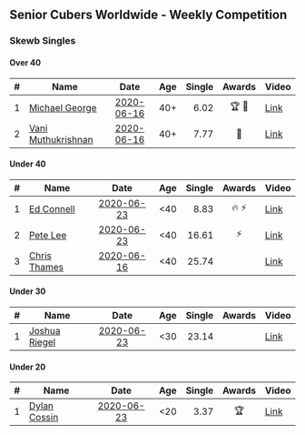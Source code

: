 ## Senior Cubers Worldwide - Weekly Competition
### Skewb Singles

#### Over 40

| # | Name | Date | Age | Single | Awards | Video |
| :--: | -- | :--: | :--: | --: | :--: | -- |
| 1 | [Michael George](../persons/michael_george.md) | [2020-06-16](results/2020-06-16.md) | 40+ | 6.02 | 🏆 🥇 | [Link](https://www.facebook.com/events/296087658445428/permalink/296272458426948/) |
| 2 | [Vani Muthukrishnan](../persons/vani_muthukrishnan.md) | [2020-06-16](results/2020-06-16.md) | 40+ | 7.77 | 🥈 | [Link](https://www.facebook.com/events/296087658445428/permalink/297667538287440/) |

#### Under 40

| # | Name | Date | Age | Single | Awards | Video |
| :--: | -- | :--: | :--: | --: | :--: | -- |
| 1 | [Ed Connell](../persons/ed_connell.md) | [2020-06-23](results/2020-06-23.md) | <40 | 8.83 | 🔥 ⚡ | [Link](https://www.facebook.com/events/1618516681636159/permalink/1623313707823123/) |
| 2 | [Pete Lee](../persons/pete_lee.md) | [2020-06-23](results/2020-06-23.md) | <40 | 16.61 | ⚡ | [Link](https://www.facebook.com/events/1618516681636159/permalink/1624129321074895/) |
| 3 | [Chris Thames](../persons/chris_thames.md) | [2020-06-16](results/2020-06-16.md) | <40 | 25.74 |  | [Link](https://www.facebook.com/events/296087658445428/permalink/299433188110875/) |

#### Under 30

| # | Name | Date | Age | Single | Awards | Video |
| :--: | -- | :--: | :--: | --: | :--: | -- |
| 1 | [Joshua Riegel](../persons/joshua_riegel.md) | [2020-06-23](results/2020-06-23.md) | <30 | 23.14 |  | [Link](https://www.facebook.com/events/1618516681636159/permalink/1623941544427006/) |

#### Under 20

| # | Name | Date | Age | Single | Awards | Video |
| :--: | -- | :--: | :--: | --: | :--: | -- |
| 1 | [Dylan Cossin](../persons/dylan_cossin.md) | [2020-06-23](results/2020-06-23.md) | <20 | 3.37 | 🏆 | [Link](https://www.facebook.com/dylan.andrew1/videos/3097967856954645/) |


<!-- Global site tag (gtag.js) - Google Analytics -->
<script async src="https://www.googletagmanager.com/gtag/js?id=UA-86348435-3"></script>
<script>window.dataLayer = window.dataLayer || []; function gtag() {dataLayer.push(arguments);} gtag('js', new Date()); gtag('config', 'UA-86348435-3');</script>
